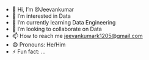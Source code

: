 - 👋 Hi, I’m @Jeevankumar
- 👀 I’m interested in Data
- 🌱 I’m currently learning Data Engineering
- 💞️ I’m looking to collaborate on Data
- 📫 How to reach me jeevankumark1205@gmail.com
- 😄 Pronouns: He/Him
- ⚡ Fun fact: ...

<!---
Jeevank06/Jeevank06 is a ✨ special ✨ repository because its `README.md` (this file) appears on your GitHub profile.
You can click the Preview link to take a look at your changes.
--->
